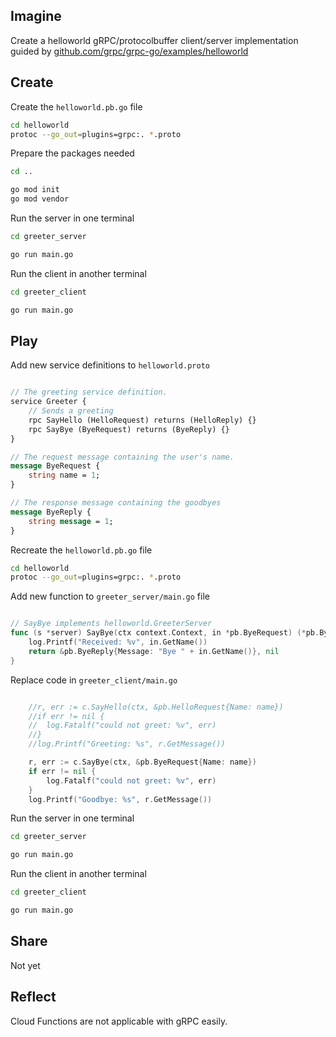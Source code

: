 
## Imagine

Create a helloworld gRPC/protocolbuffer client/server implementation guided by 
[github.com/grpc/grpc-go/examples/helloworld](https://github.com/grpc/grpc-go/tree/master/examples/helloworld)

## Create
Create the `helloworld.pb.go` file
```bash
cd helloworld
protoc --go_out=plugins=grpc:. *.proto
```

Prepare the packages needed
```bash
cd ..

go mod init
go mod vendor
```

Run the server in one terminal
```bash
cd greeter_server

go run main.go
```

Run the client in another terminal
```bash
cd greeter_client

go run main.go
```

## Play

Add new service definitions to `helloworld.proto`
```proto

// The greeting service definition.
service Greeter {
    // Sends a greeting
    rpc SayHello (HelloRequest) returns (HelloReply) {}
    rpc SayBye (ByeRequest) returns (ByeReply) {}
}

// The request message containing the user's name.
message ByeRequest {
    string name = 1;
}

// The response message containing the goodbyes
message ByeReply {
    string message = 1;
}
```

Recreate the `helloworld.pb.go` file
```bash
cd helloworld
protoc --go_out=plugins=grpc:. *.proto
```

Add new function to `greeter_server/main.go` file
```go

// SayBye implements helloworld.GreeterServer
func (s *server) SayBye(ctx context.Context, in *pb.ByeRequest) (*pb.ByeReply, error) {
	log.Printf("Received: %v", in.GetName())
	return &pb.ByeReply{Message: "Bye " + in.GetName()}, nil
}
```

Replace code in `greeter_client/main.go`
```go

	//r, err := c.SayHello(ctx, &pb.HelloRequest{Name: name})
	//if err != nil {
	//	log.Fatalf("could not greet: %v", err)
	//}
	//log.Printf("Greeting: %s", r.GetMessage())

	r, err := c.SayBye(ctx, &pb.ByeRequest{Name: name})
	if err != nil {
		log.Fatalf("could not greet: %v", err)
	}
	log.Printf("Goodbye: %s", r.GetMessage())
```



Run the server in one terminal
```bash
cd greeter_server

go run main.go
```

Run the client in another terminal
```bash
cd greeter_client

go run main.go
```

## Share

Not yet

## Reflect

Cloud Functions are not applicable with gRPC easily.


